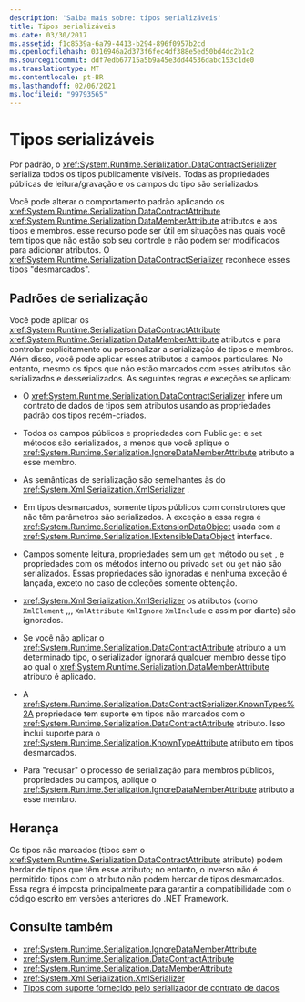 ```yaml
---
description: 'Saiba mais sobre: tipos serializáveis'
title: Tipos serializáveis
ms.date: 03/30/2017
ms.assetid: f1c8539a-6a79-4413-b294-896f0957b2cd
ms.openlocfilehash: 0316946a2d373f6fec4df388e5ed50bd4dc2b1c2
ms.sourcegitcommit: ddf7edb67715a5b9a45e3dd44536dabc153c1de0
ms.translationtype: MT
ms.contentlocale: pt-BR
ms.lasthandoff: 02/06/2021
ms.locfileid: "99793565"
---
```

# <a name="serializable-types"></a>Tipos serializáveis

Por padrão, o <xref:System.Runtime.Serialization.DataContractSerializer> serializa todos os tipos publicamente visíveis. Todas as propriedades públicas de leitura/gravação e os campos do tipo são serializados.  
  
 Você pode alterar o comportamento padrão aplicando os <xref:System.Runtime.Serialization.DataContractAttribute> <xref:System.Runtime.Serialization.DataMemberAttribute> atributos e aos tipos e membros. esse recurso pode ser útil em situações nas quais você tem tipos que não estão sob seu controle e não podem ser modificados para adicionar atributos. O <xref:System.Runtime.Serialization.DataContractSerializer> reconhece esses tipos "desmarcados".  
  
## <a name="serialization-defaults"></a>Padrões de serialização  

 Você pode aplicar os <xref:System.Runtime.Serialization.DataContractAttribute> <xref:System.Runtime.Serialization.DataMemberAttribute> atributos e para controlar explicitamente ou personalizar a serialização de tipos e membros. Além disso, você pode aplicar esses atributos a campos particulares. No entanto, mesmo os tipos que não estão marcados com esses atributos são serializados e desserializados. As seguintes regras e exceções se aplicam:  
  
- O <xref:System.Runtime.Serialization.DataContractSerializer> infere um contrato de dados de tipos sem atributos usando as propriedades padrão dos tipos recém-criados.  
  
- Todos os campos públicos e propriedades com Public `get` e `set` métodos são serializados, a menos que você aplique o <xref:System.Runtime.Serialization.IgnoreDataMemberAttribute> atributo a esse membro.  
  
- As semânticas de serialização são semelhantes às do <xref:System.Xml.Serialization.XmlSerializer> .  
  
- Em tipos desmarcados, somente tipos públicos com construtores que não têm parâmetros são serializados. A exceção a essa regra é <xref:System.Runtime.Serialization.ExtensionDataObject> usada com a <xref:System.Runtime.Serialization.IExtensibleDataObject> interface.  
  
- Campos somente leitura, propriedades sem um `get` método ou `set` , e propriedades com os métodos interno ou privado `set` ou `get` não são serializados. Essas propriedades são ignoradas e nenhuma exceção é lançada, exceto no caso de coleções somente obtenção.  
  
- <xref:System.Xml.Serialization.XmlSerializer> os atributos (como `XmlElement` ,,, `XmlAttribute` `XmlIgnore` `XmlInclude` e assim por diante) são ignorados.  
  
- Se você não aplicar o <xref:System.Runtime.Serialization.DataContractAttribute> atributo a um determinado tipo, o serializador ignorará qualquer membro desse tipo ao qual o <xref:System.Runtime.Serialization.DataMemberAttribute> atributo é aplicado.  
  
- A <xref:System.Runtime.Serialization.DataContractSerializer.KnownTypes%2A> propriedade tem suporte em tipos não marcados com o <xref:System.Runtime.Serialization.DataContractAttribute> atributo. Isso inclui suporte para o <xref:System.Runtime.Serialization.KnownTypeAttribute> atributo em tipos desmarcados.  
  
- Para "recusar" o processo de serialização para membros públicos, propriedades ou campos, aplique o <xref:System.Runtime.Serialization.IgnoreDataMemberAttribute> atributo a esse membro.  
  
## <a name="inheritance"></a>Herança  

 Os tipos não marcados (tipos sem o <xref:System.Runtime.Serialization.DataContractAttribute> atributo) podem herdar de tipos que têm esse atributo; no entanto, o inverso não é permitido: tipos com o atributo não podem herdar de tipos desmarcados. Essa regra é imposta principalmente para garantir a compatibilidade com o código escrito em versões anteriores do .NET Framework.  
  
## <a name="see-also"></a>Consulte também

- <xref:System.Runtime.Serialization.IgnoreDataMemberAttribute>
- <xref:System.Runtime.Serialization.DataContractAttribute>
- <xref:System.Runtime.Serialization.DataMemberAttribute>
- <xref:System.Xml.Serialization.XmlSerializer>
- [Tipos com suporte fornecido pelo serializador de contrato de dados](types-supported-by-the-data-contract-serializer.md)
